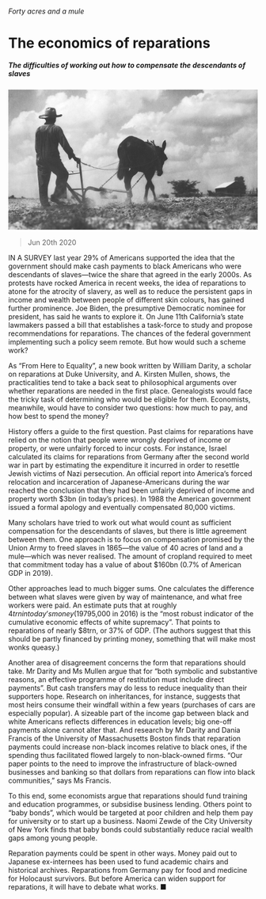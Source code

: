 ###### Forty acres and a mule

# The economics of reparations 

##### The difficulties of working out how to compensate the descendants of slaves 

![image](images/20200620_FNP005_0.jpg) 

> Jun 20th 2020 

IN A SURVEY last year 29% of Americans supported the idea that the government should make cash payments to black Americans who were descendants of slaves—twice the share that agreed in the early 2000s. As protests have rocked America in recent weeks, the idea of reparations to atone for the atrocity of slavery, as well as to reduce the persistent gaps in income and wealth between people of different skin colours, has gained further prominence. Joe Biden, the presumptive Democratic nominee for president, has said he wants to explore it. On June 11th California’s state lawmakers passed a bill that establishes a task-force to study and propose recommendations for reparations. The chances of the federal government implementing such a policy seem remote. But how would such a scheme work?

As “From Here to Equality”, a new book written by William Darity, a scholar on reparations at Duke University, and A. Kirsten Mullen, shows, the practicalities tend to take a back seat to philosophical arguments over whether reparations are needed in the first place. Genealogists would face the tricky task of determining who would be eligible for them. Economists, meanwhile, would have to consider two questions: how much to pay, and how best to spend the money?


History offers a guide to the first question. Past claims for reparations have relied on the notion that people were wrongly deprived of income or property, or were unfairly forced to incur costs. For instance, Israel calculated its claims for reparations from Germany after the second world war in part by estimating the expenditure it incurred in order to resettle Jewish victims of Nazi persecution. An official report into America’s forced relocation and incarceration of Japanese-Americans during the war reached the conclusion that they had been unfairly deprived of income and property worth $3bn (in today’s prices). In 1988 the American government issued a formal apology and eventually compensated 80,000 victims.

Many scholars have tried to work out what would count as sufficient compensation for the descendants of slaves, but there is little agreement between them. One approach is to focus on compensation promised by the Union Army to freed slaves in 1865—the value of 40 acres of land and a mule—which was never realised. The amount of cropland required to meet that commitment today has a value of about $160bn (0.7% of American GDP in 2019).

Other approaches lead to much bigger sums. One calculates the difference between what slaves were given by way of maintenance, and what free workers were paid. An estimate puts that at roughly $4trn in today’s money (19% of GDP), once you account for the financial returns that could have been made if the money had been paid on time. But some argue that slaves held down the wages of free workers, meaning that the true value of slaves’ lost wages is higher. Mr Darity and Ms Mullen say that the difference in mean net wealth between white and black households ($795,000 in 2016) is the “most robust indicator of the cumulative economic effects of white supremacy”. That points to reparations of nearly $8trn, or 37% of GDP. (The authors suggest that this should be partly financed by printing money, something that will make most wonks queasy.)

Another area of disagreement concerns the form that reparations should take. Mr Darity and Ms Mullen argue that for “both symbolic and substantive reasons, an effective programme of restitution must include direct payments”. But cash transfers may do less to reduce inequality than their supporters hope. Research on inheritances, for instance, suggests that most heirs consume their windfall within a few years (purchases of cars are especially popular). A sizeable part of the income gap between black and white Americans reflects differences in education levels; big one-off payments alone cannot alter that. And research by Mr Darity and Dania Francis of the University of Massachusetts Boston finds that reparation payments could increase non-black incomes relative to black ones, if the spending thus facilitated flowed largely to non-black-owned firms. “Our paper points to the need to improve the infrastructure of black-owned businesses and banking so that dollars from reparations can flow into black communities,” says Ms Francis.

To this end, some economists argue that reparations should fund training and education programmes, or subsidise business lending. Others point to “baby bonds”, which would be targeted at poor children and help them pay for university or to start up a business. Naomi Zewde of the City University of New York finds that baby bonds could substantially reduce racial wealth gaps among young people.

Reparation payments could be spent in other ways. Money paid out to Japanese ex-internees has been used to fund academic chairs and historical archives. Reparations from Germany pay for food and medicine for Holocaust survivors. But before America can widen support for reparations, it will have to debate what works. ■

